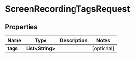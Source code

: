 
# ScreenRecordingTagsRequest

## Properties
Name | Type | Description | Notes
------------ | ------------- | ------------- | -------------
**tags** | **List&lt;String&gt;** |  |  [optional]



